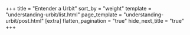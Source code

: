 +++
title = "Entender a Urbit"
sort_by = "weight"
template = "understanding-urbit/list.html"
page_template = "understanding-urbit/post.html"
[extra]
flatten_pagination = "true"
hide_next_title = "true"
+++